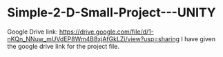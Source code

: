 # Simple-2-D-Small-Project---UNITY
Google Drive link: https://drive.google.com/file/d/1-nKQn_NNuw_mUVdEP8Wm4B8xjAfGkLZi/view?usp=sharing
I have given the google drive link for the project file.
